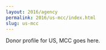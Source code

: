 ```yaml
---
layout: 2016/agency
permalink: 2016/us-mcc/index.html
slug: us-mcc
---
```


Donor profile for US, MCC goes here.
